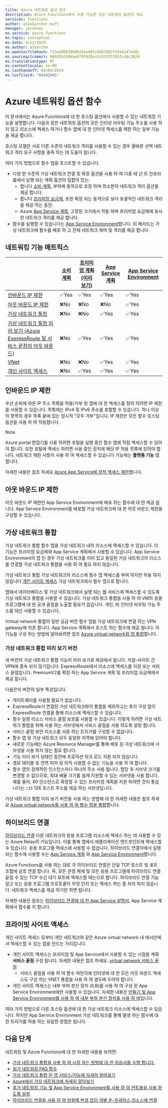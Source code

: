 ```yaml
---
title: Azure 네트워킹 옵션 함수
description: Azure Functions에서 사용 가능한 모든 네트워킹 옵션의 개요
services: functions
author: alexkarcher-msft
manager: jeconnoc
ms.service: azure-functions
ms.topic: conceptual
ms.date: 4/11/2019
ms.author: alkarche
ms.openlocfilehash: f13e498859986d5ee697cbd67907fd344147ed0c
ms.sourcegitcommit: 600d5b140dae979f029c43c033757652cddc2029
ms.translationtype: MT
ms.contentlocale: ko-KR
ms.lasthandoff: 06/04/2019
ms.locfileid: "66492845"
---
```

# <a name="azure-functions-networking-options"></a>Azure 네트워킹 옵션 함수

이 문서에서는 Azure Functions에 대 한 호스팅 옵션에서 사용할 수 있는 네트워킹 기능을 설명합니다. 다음과 같은 네트워킹 옵션의 모든 인터넷 라우팅 가능 주소를 사용 하지 않고 리소스에 액세스 하거나 함수 앱에 대 한 인터넷 액세스를 제한 하는 일부 기능을 제공 합니다. 

호스팅 모델은 서로 다른 수준의 네트워크 격리를 사용할 수 있는 경우 올바른 선택 네트워크 격리 요구 사항을 충족 하는 데 도움이 됩니다.

여러 가지 방법으로 함수 앱을 호스트할 수 있습니다.

* 다양 한 수준의 가상 네트워크 연결 및 확장 옵션을 사용 하 여 다중 테 넌 트 인프라를에서 실행 되는 계획 옵션의 집합이 있는:
    * 합니다 [소비 계획](functions-scale.md#consumption-plan), 부하에 동적으로 조정 하며 최소한의 네트워크 격리 옵션을 제공 합니다.
    * 합니다 [프리미엄 요금제](functions-scale.md#premium-plan-public-preview), 또한 확장 되는 동적으로 보다 포괄적인 네트워크 격리를 제공 하는 동안.
    * Azure [App Service 계획](functions-scale.md#app-service-plan), 고정된 크기에서 작동 하며 프리미엄 요금제에 유사한 네트워크 격리를 제공 합니다.
* 함수를 실행할 수 있습니다는 [App Service Environment](../app-service/environment/intro.md)합니다. 이 메서드는 가상 네트워크에 함수를 배포 하 고 전체 네트워크 제어 및 격리를 제공 합니다.

## <a name="matrix-of-networking-features"></a>네트워킹 기능 매트릭스

|                |[소비 계획](functions-scale.md#consumption-plan)|[프리미엄 계획 (미리 보기)](functions-scale.md#premium-plan-public-preview)|[App Service 계획](functions-scale.md#app-service-plan)|[App Service Environment](../app-service/environment/intro.md)|
|----------------|-----------|----------------|---------|-----------------------|  
|[인바운드 IP 제한](#inbound-ip-restrictions)|✅Yes|✅Yes|✅Yes|✅Yes|
|[아웃 바운드 IP 제한](#private-site-access)|❌No| ❌No|❌No|✅Yes|
|[가상 네트워크 통합](#virtual-network-integration)|❌No|❌No|✅Yes|✅Yes|
|[가상 네트워크 통합 미리 보기 (Azure ExpressRoute 및 서비스 끝점의 아웃 바운드)](#preview-version-of-virtual-network-integration)|❌No|✅Yes|✅Yes|✅Yes|
|[VNet](#hybrid-connections)|❌No|❌No|✅Yes|✅Yes|
|[개인 사이트 액세스](#private-site-access)|❌No| ✅Yes|✅Yes|✅Yes|

## <a name="inbound-ip-restrictions"></a>인바운드 IP 제한

우선 순위에 따른 IP 주소 목록을 허용/거부 된 앱에 대 한 액세스를 정의 하려면 IP 제한을 사용할 수 있습니다. 목록에는 IPv4 및 IPv6 주소를 포함할 수 있습니다. 하나 이상의 항목의 경우 목록 끝에 있는 암시적 "모두 거부"입니다. IP 제한은 모든 함수 호스팅 옵션을 사용 하 여 작동합니다.

> [!NOTE]
> Azure portal 편집기를 사용 하려면 포털을 실행 중인 함수 앱에 직접 액세스할 수 있어야 합니다. 또한 포털에 액세스 하려면 사용 중인 장치에 해당 IP 허용 목록에 있어야 합니다. 네트워크 제한 사항이 사용 하 여 액세스할 수 있습니다 기능에는 **플랫폼 기능** 탭 합니다.

자세한 내용은 참조 하세요 [Azure App Service에 정적 액세스 제한](../app-service/app-service-ip-restrictions.md)합니다.

## <a name="outbound-ip-restrictions"></a>아웃 바운드 IP 제한

아웃 바운드 IP 제한만 App Service Environment에 배포 하는 함수에 대 한 제공 됩니다. App Service Environment를 배포할 가상 네트워크에 대 한 아웃 바운드 제한을 구성할 수 있습니다.

## <a name="virtual-network-integration"></a>가상 네트워크 통합

가상 네트워크 통합 함수 앱을 가상 네트워크 내의 리소스에 액세스할 수 있습니다. 이 기능은 프리미엄 요금제와 App Service 계획에서 사용할 수 있습니다. App Service Environment의 앱 인 경우 가상 네트워크를 이미 있고 동일한 가상 네트워크의 리소스를 연결할 가상 네트워크 통합을 사용 하 여 필요 하지 않습니다.

가상 네트워크 통합 가상 네트워크의 리소스에 함수 앱 액세스를 부여 하지만 허용 하지 않습니다 [개인 사이트 액세스](#private-site-access) 가상 네트워크에서 함수 앱으로 합니다.

앱에서 데이터베이스 및 가상 네트워크에서 실행 되는 웹 서비스에 액세스할 수 있도록 가상 네트워크 통합을 사용할 수 있습니다. 가상 네트워크 통합을 사용 하 여 VM의 응용 프로그램에 대 한 공개 끝점을 노출할 필요가 없습니다. 개인, 비 인터넷 라우팅 가능 주소를 대신 사용할 수 있습니다.

Virtual network 통합의 일반 공급 버전 함수 앱을 가상 네트워크에 연결 하는 VPN gateway에 의존 합니다. App Service 계획에서 호스트 하는 함수에 제공 됩니다. 이 기능을 구성 하는 방법에 알아보려면 참조 [Azure virtual network와 앱 통합](../app-service/web-sites-integrate-with-vnet.md)합니다.

### <a name="preview-version-of-virtual-network-integration"></a>가상 네트워크 통합 미리 보기 버전

새 버전의 가상 네트워크 통합 기능이 미리 보기로 제공에서 됩니다. 지점-사이트 간 VPN에 종속 되지 않기입니다. ExpressRoute에서 리소스에 액세스를 지원 또는 서비스 끝점입니다. PremiumV2를 확장 하는 App Service 계획 및 프리미엄 요금제에서 제공 됩니다.

다음은이 버전의 일부 특성입니다.

* 게이트웨이를 사용할 필요가 없습니다.
* ExpressRoute가 연결된 가상 네트워크와의 통합을 제외하고는 추가 구성 없이 ExpressRoute 연결을 통해 리소스에 액세스할 수 있습니다.
* 함수 실행 리소스 서비스 끝점 보호를 사용할 수 있습니다. 이렇게 하려면 가상 네트워크 통합을 위해 사용 하는 서브넷에서 서비스 끝점을 사용 하도록 설정 합니다.
* 서비스 끝점 보안 리소스를 사용 하는 트리거를 구성할 수 없습니다. 
* 함수 앱 및 가상 네트워크 모두 동일한 지역에 있어야 합니다.
* 새로운 기능에는 Azure Resource Manager를 통해 배포 된 가상 네트워크에 서브넷을 사용 하지 않는 필요 합니다.
* 기능 미리 보기 상태인 동안에 프로덕션 워크 로드 지원 되지 않습니다.
* 경로 테이블 및 전역 피어 링 아직 사용할 수 없는 기능을 사용 하 여 합니다.
* 함수 앱의 잠재적인 인스턴스마다 하나의 주소 사용 됩니다. 할당 후 서브넷 크기를 변경할 수 없으므로, 최대 배율 크기를 쉽게 지원할 수 있는 서브넷을 사용 합니다. 예를 들어, 80 인스턴스로 확장할 수 있는 프리미엄 계획을 지원 하려면 것이 좋습니다는 `/25` 126 호스트 주소를 제공 하는 서브넷입니다.

가상 네트워크 통합 미리 보기 버전을 사용 하는 방법에 대 한 자세한 내용은 참조 하세요 [Azure virtual network를 사용 하 여 함수 앱을 통합](functions-create-vnet.md)합니다.

## <a name="hybrid-connections"></a>하이브리드 연결

[하이브리드 연결](../service-bus-relay/relay-hybrid-connections-protocol.md) 다른 네트워크의 응용 프로그램 리소스에 액세스 하는 데 사용할 수 있는 Azure Relay의 기능입니다. 이를 통해 앱에서 애플리케이션 엔드포인트에 액세스할 수 있습니다. 응용 프로그램 액세스에 사용할 수 없습니다. 하이브리드 연결이에서 실행 되는 함수에 사용할 수는 [App Service 계획](functions-scale.md#app-service-plan) 와 [App Service Environment](../app-service/environment/intro.md)합니다.

Azure Functions를 사용 하는 대로 각 하이브리드 연결은 단일 TCP 호스트 및 포트 조합에 상호 연결 합니다. 즉, 모든 운영 체제 및 모든 응용 프로그램에 하이브리드 연결 끝점 수 있는 TCP 수신 대기 포트에 액세스할 때는으로 합니다. 하이브리드 연결 기능 알고 또는 응용 프로그램 프로토콜이 무엇 인지 또는 액세스 하는 중 처리 하지 않습니다. 네트워크 액세스를 제공 하기만 하면 됩니다.

자세한 내용은 참조는 [하이브리드 연결에 대 한 App Service 설명서](../app-service/app-service-hybrid-connections.md), App Service 계획에서 함수를 지 합니다.

## <a name="private-site-access"></a>프라이빗 사이트 액세스

개인 사이트 액세스 로부터 개인 네트워크와 같은 Azure virtual network 내 에서만에서 액세스할 수 있는 앱을 만드는 가리킵니다. 
* 개인 사이트 액세스는 프리미엄 및 App Service에서 사용할 수 있는 시점을 계획 **서비스 끝점** 구성 됩니다. 자세한 내용은 참조 하세요. [virtual network 서비스 끝점](../virtual-network/virtual-network-service-endpoints-overview.md)
    * 서비스 끝점을 사용 하 여 함수 여전히에 인터넷에 대 한 모든 아웃 바운드 액세스도 구성 하는 VNET 통합을 사용 하 여 염두에 두어야 합니다.
* 개인 사이트 액세스는 내부 부하 분산 장치 (ILB)를 사용 하 여 구성 된 App Service Environment에만 사용할 수 있습니다. 자세한 내용은 [만들기 및 App Service Environment를 사용 하 여 내부 부하 분산 장치를 사용 하 여](../app-service/environment/create-ilb-ase.md)입니다.

여러 가지 방법으로 다른 호스팅 옵션에 대 한 가상 네트워크 리소스에 액세스할 수 있습니다. 하지만 App Service Environment 가상 네트워크를 통해 발생 하는 함수에 대 한 트리거를 허용 하는 유일한 방법은 됩니다.

## <a name="next-steps"></a>다음 단계
네트워킹 및 Azure Functions에 대 한 자세한 내용을 보려면: 

* [가상 네트워크 통합을 사용 하 여 시작 하는 방법에 대 한 자습서를 수행 합니다.](./functions-create-vnet.md)
* [읽기 네트워킹 FAQ 함수](./functions-networking-faq.md)
* [가상 네트워크 통합 된 앱 서비스/기능에 자세히 알아보기](../app-service/web-sites-integrate-with-vnet.md)
* [Azure에서 가상 네트워크에 자세히 알아보기](../virtual-network/virtual-networks-overview.md)
* [추가 네트워킹 기능 및 App Service Environment를 사용 하 여 컨트롤을 사용 하도록 설정](../app-service/environment/intro.md)
* [하이브리드 연결을 사용 하 여 방화벽 변경 없이 개별 온-프레미스 리소스에 연결](../app-service/app-service-hybrid-connections.md)

